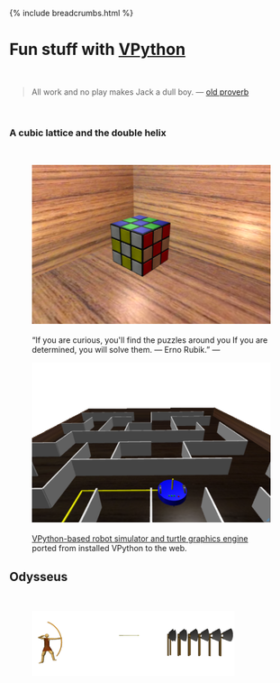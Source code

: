 {% include breadcrumbs.html %}

# Fun stuff with [VPython](https://vpython.org/) 
<div class="header_line"><br/></div>

<blockquote>
All work and no play makes Jack a dull boy. &mdash; <a href="https://en.wikipedia.org/wiki/Proverb">old proverb</a>
</blockquote><br/>

### A cubic lattice and the double helix
<div class="subsection_header_line"><br/></div>

<div class="double_image">
<figure class="left_image">
  <a href="rubiks_cube.html">
    <img alt="Rubik&apos;s cube" src="../images/rubiks_cube.png" title="Click to animate"/>
  </a>
  <figcaption><br/>“If you are curious, you'll find the puzzles around you 
  If you are determined, you will solve them. &mdash; Erno Rubik.” &mdash; </figcaption>
</figure>
<figure class="right_image">
  <a href="robot.html">
    <img alt="Turtle robot" src="../images/robot.png" title="Click to animate"/>
  </a>
  <figcaption><br/>
  <a href="https://github.com/possibly-wrong/vturtle">VPython-based robot simulator and turtle graphics engine</a>
  ported from installed VPython to the web.
  </figcaption>
</figure>
</div>

<p style="clear: both;"></p>

## Odysseus
<div class="subsection_header_line"><br/></div>

<figure>
    <a href="odysseus.html">
      <img alt="Odysseus" width="85%" height="85%" src="../images/odysseus.png" title="Click to animate"/>
    </a>
</figure>
